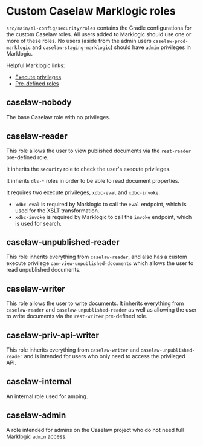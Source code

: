 # Custom Caselaw Marklogic roles

`src/main/ml-config/security/roles` contains the Gradle configurations for the custom Caselaw roles.
All users added to Marklogic should use one or more of these roles. No users (aside from the admin users
`caselaw-prod-marklogic` and `caselaw-staging-marklogic`) should have `admin` privileges in Marklogic.

Helpful Marklogic links:
- [Execute privileges](https://docs.marklogic.com/guide/admin/exec_privs)
- [Pre-defined roles](https://docs.marklogic.com/guide/admin/pre_def_roles)

## caselaw-nobody

The base Caselaw role with no privileges.

## caselaw-reader

This role allows the user to view published documents via the `rest-reader` pre-defined role.

It inherits the `security` role to check the user's execute privileges.

It inherits `dls-*` roles in order to be able to read document properties.

It requires two execute privileges, `xdbc-eval` and `xdbc-invoke`. 
- `xdbc-eval` is required by Marklogic to call the `eval` endpoint, which is used for the XSLT transformation. 
- `xdbc-invoke` is required by Marklogic to call the `invoke` endpoint, which is used for search.

## caselaw-unpublished-reader

This role inherits everything from `caselaw-reader`, and also has a custom execute privilege `can-view-unpublished-documents`
which allows the user to read unpublished documents.

## caselaw-writer

This role allows the user to write documents. It inherits everything from `caselaw-reader` and `caselaw-unpublished-reader`
as well as allowing the user to write documents via the `rest-writer` pre-defined role.

## caselaw-priv-api-writer

This role inherits everything from `caselaw-writer` and  `caselaw-unpublished-reader` and is intended for users who
only need to access the privileged API.

## caselaw-internal

An internal role used for amping.

## caselaw-admin

A role intended for admins on the Caselaw project who do not need full Marklogic `admin` access.